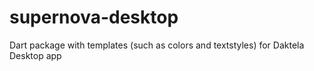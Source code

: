 # supernova-desktop

Dart package with templates (such as colors and textstyles) for Daktela Desktop app 
